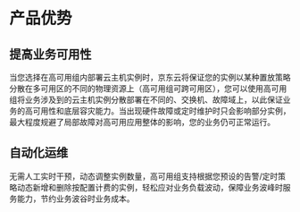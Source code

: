 # 产品优势

## 提高业务可用性
当您选择在高可用组内部署云主机实例时，京东云将保证您的实例以某种置放策略分散在多可用区的不同的物理资源上（高可用组可跨可用区），您可以使用高可用组将业务涉及到的云主机实例分散部署在不同的、交换机、故障域上，以此保证业务的高可用性和底层容灾能力。当出现硬件故障或定时维护时只会影响部分实例，最大程度规避了局部故障对高可用应用整体的影响，您的业务仍可正常运行。

## 自动化运维

无需人工实时干预，动态调整实例数量，高可用组支持根据您预设的告警/定时策略动态新增和删除按配置计费的实例，轻松应对业务负载波动，保障业务波峰时服务能力，节约业务波谷时业务成本。







